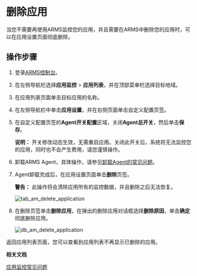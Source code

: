 # 删除应用

当您不需要再使用ARMS监控您的应用，并且需要在ARMS中删除您的应用时，可以在应用设置页面彻底删除。

## 操作步骤

1.  登录[ARMS控制台](https://arms.console.aliyun.com/#/home)。

2.  在左侧导航栏选择**应用监控** \> **应用列表**，并在顶部菜单栏选择目标地域。

3.  在应用列表页面单击目标应用的名称。

4.  在左侧导航栏中单击**应用设置**，并在右侧页面单击自定义配置页签。

5.  在自定义配置页签的**Agent开关配置**区域，关闭**Agent总开关**，然后单击**保存**。

    **说明：** 开关修改动态生效，无需重启应用。关闭此开关后，系统将无法监控您的应用，同时也不会产生费用，请您谨慎操作。

6.  卸载ARMS Agent，具体操作，请参见[卸载Agent的常见问题](/cn.zh-CN/应用监控/应用监控常见问题.mdli-dab-lbz-7ss)。

7.  Agent卸载完成后，在应用设置页面单击**删除**页签。

    **警告：** 此操作将会清除应用所有的监控数据，并且删除之后无法恢复。

    ![tab_am_delete_application](https://static-aliyun-doc.oss-accelerate.aliyuncs.com/assets/img/zh-CN/3552636061/p82432.png)

8.  在删除页签单击**删除应用**，在弹出的删除应用对话框选择**删除原因**，单击**确定**彻底删除应用。

    ![db_am_delete_application](https://static-aliyun-doc.oss-accelerate.aliyuncs.com/assets/img/zh-CN/3552636061/p82433.png)


返回应用列表页面，您可以查看到应用列表不再显示已删除的应用。

**相关文档**  


[应用监控常见问题](/cn.zh-CN/应用监控/应用监控常见问题.md)

